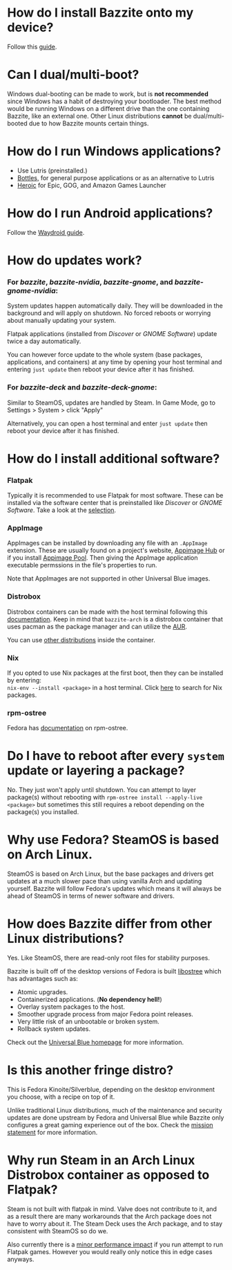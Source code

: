 # How do I install Bazzite onto my device?

Follow this [guide](/images/bazzite/installation/).

# Can I dual/multi-boot?

Windows dual-booting can be made to work, but is **not recommended** since Windows has a habit of destroying your bootloader.  The best method would be running Windows on a different drive than the one containing Bazzite, like an external one.  Other Linux distributions **cannot** be dual/multi-booted due to how Bazzite mounts certain things.

# How do I run Windows applications?

* Use Lutris (preinstalled.) 
* [Bottles,](https://flathub.org/apps/com.usebottles.bottles) for general purpose applications or as an alternative to Lutris 
* [Heroic](https://flathub.org/apps/com.heroicgameslauncher.hgl) for Epic, GOG, and Amazon Games Launcher 

# How do I run Android applications?

Follow the [Waydroid guide](/images/bazzite/waydroid/).

# How do updates work?

### **For *bazzite*, *bazzite-nvidia*, *bazzite-gnome*, and *bazzite-gnome-nvidia*:**

System updates happen automatically daily.  They will be downloaded in the background and will apply on shutdown.  No forced reboots or worrying about manually updating your system.

Flatpak applications (installed from *Discover* or *GNOME Software*) update twice a day automatically.

You can however force update to the whole system (base packages, applications, and containers) at any time by opening your host terminal and entering `just update` then reboot your device after it has finished.

### **For *bazzite-deck* and *bazzite-deck-gnome*:**

Similar to SteamOS, updates are handled by Steam.  In Game Mode, go to Settings > System > click "Apply"

Alternatively, you can open a host terminal and enter `just update` then reboot your device after it has finished.

# How do I install additional software?

### Flatpak

Typically it is recommended to use Flatpak for most software.  These can be installed via the software center that is preinstalled like *Discover* or *GNOME Software*.  Take a look at the [selection](https://flathub.org/apps/collection/popular/1).

### AppImage

AppImages can be installed by downloading any file with an `.AppImage` extension.  These are usually found on a project's website, [Appimage Hub](https://www.appimagehub.com/) or if you install [Appimage Pool](https://flathub.org/apps/io.github.prateekmedia.appimagepool). Then giving the AppImage application executable permssions in the file's properties to run.

Note that AppImages are not supported in other Universal Blue images.

### Distrobox

Distrobox containers can be made with the host terminal following this [documentation](https://github.com/89luca89/distrobox/blob/main/docs/usage/distrobox-create.md). Keep in mind that `bazzite-arch` is a distrobox container that uses pacman as the package manager and can utilize the [AUR](https://aur.archlinux.org/).

You can use [other distributions](https://github.com/89luca89/distrobox/blob/main/docs/compatibility.md#containers-distros) inside the container.

### Nix

If you opted to use Nix packages at the first boot, then they can be installed by entering:  
`nix-env --install <package>` in a host terminal.  Click [here](https://search.nixos.org/packages) to search for Nix packages.

### rpm-ostree

Fedora has [documentation](https://docs.fedoraproject.org/en-US/fedora/latest/system-administrators-guide/package-management/rpm-ostree/) on rpm-ostree.

# Do I have to reboot after every `system` update or layering a package?

No.  They just won't apply until shutdown.  You can attempt to layer package(s) without rebooting with `rpm-ostree install --apply-live <package>` but sometimes this still requires a reboot depending on the package(s) you installed.

# Why use Fedora? SteamOS is based on Arch Linux.

SteamOS is based on Arch Linux, but the base packages and drivers get updates at a much slower pace than using vanilla Arch and updating yourself.  Bazzite will follow Fedora's updates which means it will always be ahead of SteamOS in terms of newer software and drivers.


# How does Bazzite differ from other Linux distributions?

Yes.  Like SteamOS, there are read-only root files for stability purposes.

Bazzite is built off of the desktop versions of Fedora is built [libostree](https://ostreedev.github.io/ostree/) which has advantages such as:
* Atomic upgrades.
* Containerized applications. (**No dependency hell!**)
* Overlay system packages to the host.
* Smoother upgrade process from major Fedora point releases.
* Very little risk of an unbootable or broken system.
* Rollback system updates.

Check out the [Universal Blue homepage](https://universal-blue.org) for more information. 


# Is this another fringe distro?

This is Fedora Kinoite/Silverblue, depending on the desktop environment you choose, with a recipe on top of it.  

Unlike traditional Linux distributions, much of the maintenance and security updates are done upstream by Fedora and Universal Blue while Bazzite only configures a great gaming experience out of the box. Check the [mission statement](/mission) for more information. 

# Why run Steam in an Arch Linux Distrobox container as opposed to Flatpak?

Steam is not built with flatpak in mind. Valve does not contribute to it, and as a result there are many workarounds that the Arch package does not have to worry about it.  The Steam Deck uses the Arch package, and to stay consistent with SteamOS so do we.

Also currently there is a [minor performance impact](https://github.com/flatpak/flatpak/issues/4187) if you run attempt to run Flatpak games.  However you would really only notice this in edge cases anyways.
